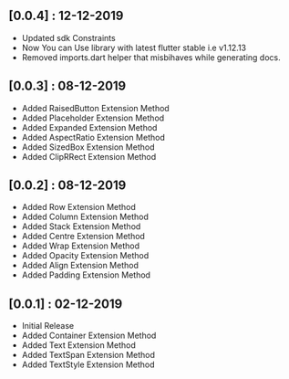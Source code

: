 ## [0.0.4] : 12-12-2019

* Updated sdk Constraints
* Now You can Use library with latest flutter stable i.e v1.12.13
* Removed imports.dart helper that misbihaves while generating docs.

## [0.0.3] : 08-12-2019

* Added RaisedButton Extension Method
* Added Placeholder Extension Method
* Added Expanded Extension Method
* Added AspectRatio Extension Method
* Added SizedBox Extension Method
* Added ClipRRect Extension Method

## [0.0.2] : 08-12-2019

* Added Row Extension Method
* Added Column Extension Method
* Added Stack Extension Method
* Added Centre Extension Method
* Added Wrap Extension Method
* Added Opacity Extension Method
* Added Align Extension Method
* Added Padding Extension Method

## [0.0.1] : 02-12-2019

* Initial Release
* Added Container Extension Method
* Added Text Extension Method
* Added TextSpan Extension Method
* Added TextStyle Extension Method
